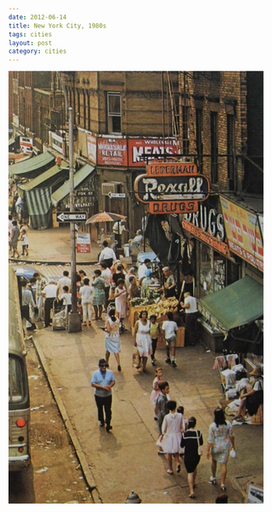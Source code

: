 ```yaml
---
date: 2012-06-14
title: New York City, 1980s
tags: cities
layout: post
category: cities
---
```


![nycmarket](https://raw.githubusercontent.com/muneer78/muneer78.github.io/master/images/NYC15.jpg)
